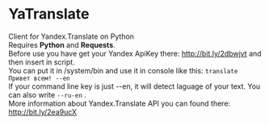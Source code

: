 # YaTranslate  
Client for Yandex.Translate on Python  
Requires **Python** and **Requests**.  
Before use you have get your Yandex ApiKey there: http://bit.ly/2dbwjvt and then insert in script.  
You can put it in /system/bin and use it in console like this: `translate Привет всем! --en`  
If your command line key is just --en, it will detect laguage of your text. You can also write `--ru-en` .  
More information about Yandex.Translate API you can found there: http://bit.ly/2ea9ucX   
